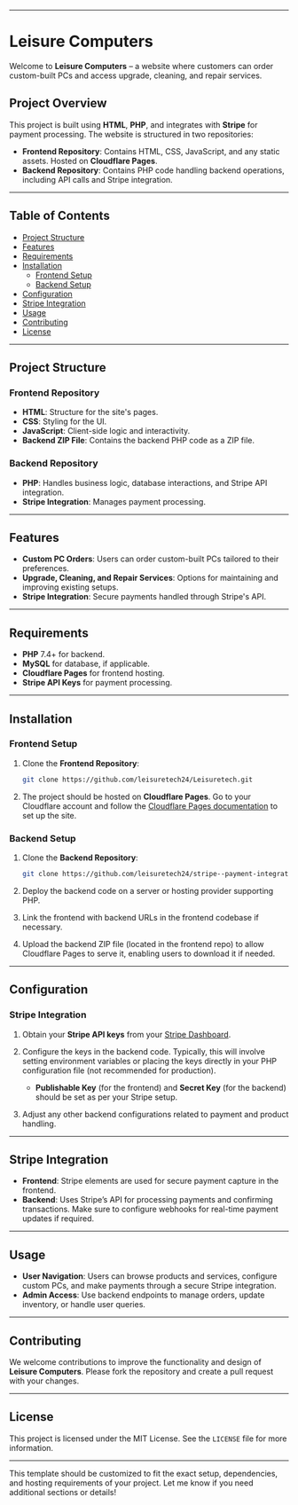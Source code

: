 
---

# Leisure Computers

Welcome to **Leisure Computers** – a website where customers can order custom-built PCs and access upgrade, cleaning, and repair services.

## Project Overview

This project is built using **HTML**, **PHP**, and integrates with **Stripe** for payment processing. The website is structured in two repositories:

- **Frontend Repository**: Contains HTML, CSS, JavaScript, and any static assets. Hosted on **Cloudflare Pages**.
- **Backend Repository**: Contains PHP code handling backend operations, including API calls and Stripe integration.

---

## Table of Contents

- [Project Structure](#project-structure)
- [Features](#features)
- [Requirements](#requirements)
- [Installation](#installation)
  - [Frontend Setup](#frontend-setup)
  - [Backend Setup](#backend-setup)
- [Configuration](#configuration)
- [Stripe Integration](#stripe-integration)
- [Usage](#usage)
- [Contributing](#contributing)
- [License](#license)

---

## Project Structure

### Frontend Repository

- **HTML**: Structure for the site's pages.
- **CSS**: Styling for the UI.
- **JavaScript**: Client-side logic and interactivity.
- **Backend ZIP File**: Contains the backend PHP code as a ZIP file.

### Backend Repository

- **PHP**: Handles business logic, database interactions, and Stripe API integration.
- **Stripe Integration**: Manages payment processing.

---

## Features

- **Custom PC Orders**: Users can order custom-built PCs tailored to their preferences.
- **Upgrade, Cleaning, and Repair Services**: Options for maintaining and improving existing setups.
- **Stripe Integration**: Secure payments handled through Stripe's API.

---

## Requirements

- **PHP** 7.4+ for backend.
- **MySQL** for database, if applicable.
- **Cloudflare Pages** for frontend hosting.
- **Stripe API Keys** for payment processing.

---

## Installation

### Frontend Setup

1. Clone the **Frontend Repository**:
   ```bash
   git clone https://github.com/leisuretech24/Leisuretech.git
   ```

2. The project should be hosted on **Cloudflare Pages**. Go to your Cloudflare account and follow the [Cloudflare Pages documentation](https://developers.cloudflare.com/pages/) to set up the site.

### Backend Setup

1. Clone the **Backend Repository**:
   ```bash
   git clone https://github.com/leisuretech24/stripe--payment-integration.git
   ```

2. Deploy the backend code on a server or hosting provider supporting PHP.

3. Link the frontend with backend URLs in the frontend codebase if necessary.

4. Upload the backend ZIP file (located in the frontend repo) to allow Cloudflare Pages to serve it, enabling users to download it if needed.

---

## Configuration

### Stripe Integration

1. Obtain your **Stripe API keys** from your [Stripe Dashboard](https://dashboard.stripe.com/).

2. Configure the keys in the backend code. Typically, this will involve setting environment variables or placing the keys directly in your PHP configuration file (not recommended for production).

   - **Publishable Key** (for the frontend) and **Secret Key** (for the backend) should be set as per your Stripe setup.

3. Adjust any other backend configurations related to payment and product handling.

---

## Stripe Integration

- **Frontend**: Stripe elements are used for secure payment capture in the frontend.
- **Backend**: Uses Stripe’s API for processing payments and confirming transactions. Make sure to configure webhooks for real-time payment updates if required.

---

## Usage

- **User Navigation**: Users can browse products and services, configure custom PCs, and make payments through a secure Stripe integration.
- **Admin Access**: Use backend endpoints to manage orders, update inventory, or handle user queries.

---

## Contributing

We welcome contributions to improve the functionality and design of **Leisure Computers**. Please fork the repository and create a pull request with your changes.

---

## License

This project is licensed under the MIT License. See the `LICENSE` file for more information.

---

This template should be customized to fit the exact setup, dependencies, and hosting requirements of your project. Let me know if you need additional sections or details!

